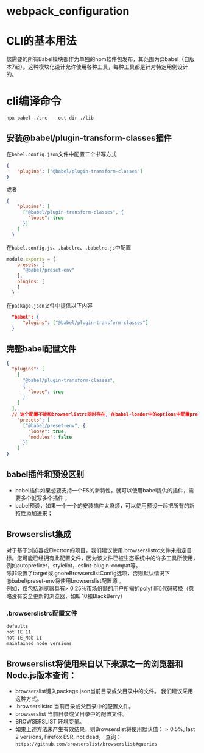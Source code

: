 # webpack_configuration

# CLI的基本用法
您需要的所有Babel模块都作为单独的npm软件包发布，其范围为@babel（自版本7起）。这种模块化设计允许使用各种工具，每种工具都是针对特定用例设计的。


# cli编译命令
```
npx babel ./src  --out-dir ./lib
```

## 安装@babel/plugin-transform-classes插件
在`babel.config.json`文件中配置二个书写方式
```json
{
    "plugins": ["@babel/plugin-transform-classes"]
}
```
或者
```json
{
    "plugins": [
      ["@babel/plugin-transform-classes", {
        "loose": true
      }]
    ]
  }
```
在`babel.config.js`、`.babelrc`、`.babelrc.js`中配置
```javascript
module.exports = {
    presets: [
      "@babel/preset-env"
    ],
    plugins: [
    ]
  }
```
在`package.json`文件中提供以下内容
```json
  "babel": {
      "plugins": ["@babel/plugin-transform-classes"]
  }
```

## 完整babel配置文件
```json
{
  "plugins": [
    [
      "@babel/plugin-transform-classes",
      {
        "loose": true
      }
    ]
  ],
  // 这个配置不能和browserlistrc同时存在, 在babel-loader中的options中配置preset-env不能和browserlistrc同时存在
    "presets": [
      ["@babel/preset-env", {
        "loose": true,
        "modules": false
      }]
    ]
}
```

## babel插件和预设区别
- babel插件如果想要支持一个ES的新特性，就可以使用babel提供的插件，需要多个就写多个插件；
- babel预设，如果一个一个的安装插件太麻烦，可以使用预设一起把所有的新特性添加进来；

## Browserslist集成  
对于基于浏览器或Electron的项目，我们建议使用.browserslistrc文件来指定目标。您可能已经拥有此配置文件，因为该文件已被生态系统中的许多工具所使用，例如autoprefixer，stylelint，eslint-plugin-compat等。  
除非设置了target或ignoreBrowserslistConfig选项，否则默认情况下@babel/preset-env将使用browserslist配置源 。  
例如，仅包括浏览器具有> 0.25％市场份额的用户所需的polyfill和代码转换（忽略没有安全更新的浏览器，如IE 10和BlackBerry）  

### .browserslistrc配置文件
```txt
defaults
not IE 11
not IE_Mob 11
maintained node versions
```

## Browserslist将使用来自以下来源之一的浏览器和Node.js版本查询：

- browserslist键入package.json当前目录或父目录中的文件。 我们建议采用这种方式。
- .browserslistrc 当前目录或父目录中的配置文件。
- browserslist 当前目录或父目录中的配置文件。
- BROWSERSLIST 环境变量。
- 如果上述方法未产生有效结果，则Browserslist将使用默认值： > 0.5%, last 2 versions, Firefox ESR, not dead。
查询：`https://github.com/browserslist/browserslist#queries`







